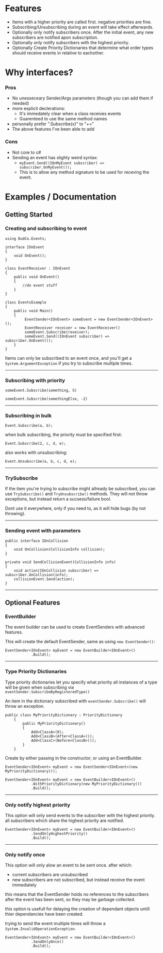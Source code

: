 # Features
- Items with a higher priority are called first. negative priorities are fine.
- Subscribing/Unsubscribing during an event will take effect afterwards.
- Optionally only notify subscribers once. After the initial event, any new subscribers are notified apon subscription.
- Optionally only notify subscribers with the highest priority.
- Optionally Create Priority Dictionaries that determine what order types should receive events in relative to eachother.

# Why interfaces?

### Pros
- No unesseceary Sender/Args parameters (though you can add them if needed)
- more explicit declerations:
  - It's immedately clear when a class receives events
  - Guarenteed to use the same method names
- personally prefer ".Subscribe(x)" to "+="
- The above features I've been able to add

### Cons
- Not core to c#
- Sending an event has slighty weird syntax:
    - ```myEvent.Send((IOnMyEvent subscriber) => subscriber.OnMyEvent());```
    - This is to allow any method signature to be used for receving the event.


# Examples / Documentation

## Getting Started

### Creating and subscribing to event
```
using DudCo.Events;

interface IOnEvent
{
    void OnEvent();
}

class EventReceiver : IOnEvent
{
    public void OnEvent()
    {
        //do event stuff
    }
}

class EventsExample
{
    public void Main()
    {
         EventSender<IOnEvent> someEvent = new EventSender<IOnEvent>();
         EventReceiver receiver = new EventReceiver()
         someEvent.Subscribe(reveiver);
         someEvent.Send((IOnEvent subscriber) => subscriber.OnEvent());
    }
}
```

Items can only be subscribed to an event once, and you'll get a `System.ArgumentException` if you try to subscribe multiple times.

<hr>

### Subscribing with priority
`someEvent.Subscribe(something, 5)`

`someEvent.Subscribe(somethingElse, -2)`

<hr>

### Subscribing in bulk
`Event.Subscribe(a, b);`

when bulk subscribing, the priority must be specified first:

`Event.Subscribe(2, c, d, e);`

also works with unsubscribing:

`Event.Unsubscribe(a, b, c, d, e);`

<hr>

### TrySubscribe 
If the item you're trying to subscribe might allready be subscribed, you can use `TrySubscribe()` and `TryUnsubscribe()` methods. 
They will not throw exceptions, but instead return a sucsess/failure bool.

Dont use it everywhere, only if you need to, as it will hide bugs (by not throwing).

<hr>

### Sending event with parameters 
``` 
public interface IOnCollision
{
    void OnCollision(CollisionInfo collision);
}

private void SendCollisionEvent(CollisionInfo info)
{
    void action(IOnCollision subscriber) => subscriber.OnCollision(info);
    collisionEvent.Send(action);
}
```

<hr>


## Optional Features

### EventBuilder
The event builder can be used to create EventSenders with advanced features.

This will create the default EventSender, same as using `new EventSender()`:

```
EventSender<IOnEvent> myEvent = new EventBuilder<IOnEvent>()
            .Build();
```

<hr>

### Type Priority Dictionaries
Type priority dictionaries let you specify what priority all instances of a type will be given when subscribing via ``eventSender.SubscribeByRegisteredType()``

An item in the dictionary subscribed with ``eventSender.Subscribe()`` will throw an exception.

```   
public class MyPriorityDictionary : PriorityDictionary
    {
        public MyPriorityDictionary()
        {
            Add<ClassA>(0);
            Add<ClassB>(After<ClassA>());
            Add<ClassC>(Before<ClassB>());
        }
    }
```

Create by either passing in the constructor, or using an EventBuilder.

```
EventSender<IOnEvent> myEvent = new EventSender<IOnEvent>(new MyPriorityDictionary());
```


```
EventSender<IOnEvent> myEvent = new EventBuilder<IOnEvent>()
            .WithPriorityDictionary(new MyPriorityDictionary())
            .Build();
```


<hr>

### Only notify highest priority

This option will only send events to the subscriber with the highest priortiy.
all subscribers which share the highest priority are notified.

```
EventSender<IOnEvent> myEvent = new EventBuilder<IOnEvent>()
            .SendOnlyHighestPriority()
            .Build();
```

<hr>

### Only notify once

This option will only alow an event to be sent once. after which:
- current subscribers are unsubscribed
- new subscribers are not subscribed, but instead receive the event immediately

this means that the EventSender holds no references to the subscribers after the event has been sent, so they may be garbage collected.

this option is usefull for delaying the creation of dependant objects untill thier dependancies have been created.

trying to send the event multiple times will throw a `System.InvalidOperationException`.

```
EventSender<IOnEvent> myEvent = new EventBuilder<IOnEvent>()
            .SendOnlyOnce()
            .Build();
```
